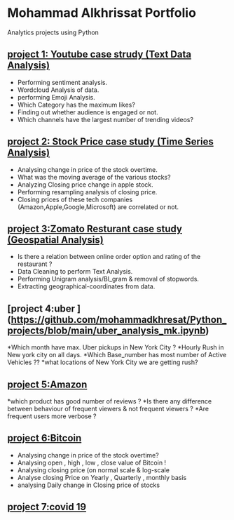 # Mohammad Alkhrissat Portfolio
Analytics projects using Python 

##  [project 1: Youtube case strudy (Text Data Analysis)](https://github.com/mohammadkhresat/Mohammad_Portfolio/blob/main/youtube_analysis.ipynb)
* Performing sentiment analysis.
* Wordcloud Analysis of data.
* performing Emoji Analysis.
* Which Category has the maximum likes?
* Finding out whether audience is engaged or not.
* Which channels have the largest number of trending videos?
## [project 2: Stock Price case study (Time Series Analysis)](https://github.com/mohammadkhresat/Python_projects/blob/main/stock%20price%20MK%20(1).ipynb)
* Analysing change in price of the stock overtime.
* What was the moving average of the various stocks?
* Analyzing  Closing price change in apple stock. 
* Performing resampling analysis of closing price.
* Closing prices of these tech companies (Amazon,Apple,Google,Microsoft) are correlated or not.
## [project 3:Zomato Resturant case study (Geospatial Analysis)](https://github.com/mohammadkhresat/Python_projects/blob/main/Zomata%20Resturant%20.ipynb)
* Is there a relation between online order option and rating of the restaurant ?
* Data Cleaning to perform Text Analysis.
* Performing Unigram analysis/BI_gram & removal of stopwords.
* Extracting geographical-coordinates from data.
## [project 4:uber ] (https://github.com/mohammadkhresat/Python_projects/blob/main/uber_analysis_mk.ipynb)
 *Which month have max. Uber pickups in New York City ?
 *Hourly Rush in New york city on all days.
 *Which Base_number has most number of Active Vehicles ??
 *what locations of New York City we are getting rush?
## [ project 5:Amazon](https://github.com/mohammadkhresat/Python_projects/blob/main/Amazon_analysis_mk.ipynb)
 *which product has good number of reviews ?
 *Is there any difference between behaviour of frequent viewers & not frequent viewers ?
 *Are frequent users more verbose ?
## [project 6:Bitcoin](https://github.com/mohammadkhresat/Python_projects/blob/main/bitcoin_analysis_mk%20(1).ipynb)
 * Analysing change in price of the stock overtime?
 * Analysing open , high , low , close value of Bitcoin !
 * Analysing closing price (on normal scale & log-scale
 * Analyse closing Price on Yearly , Quarterly , monthly basis
 * analysing Daily change in Closing price of stocks
 ## [project 7:covid 19](https://github.com/mohammadkhresat/Python_projects/blob/main/Covid_19_mk.ipynb)
 
